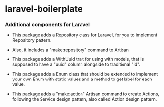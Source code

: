 # laravel-boilerplate
### Additional components for Laravel

- This package adds a Repository class for Laravel, for you to implement Repository pattern.

- Also, it includes a "make:repository" command to Artisan

- This package adds a WithUuid trait for using with models, that is supposed to have a "uuid" column alongside to traditional "id".

- This package adds a Enum class that should be extended to implement your own Enum with static values and a method to get label for each value.

- This package adds a "make:action" Artisan command to create Actions, following the Service design pattern, also called Action design pattern.